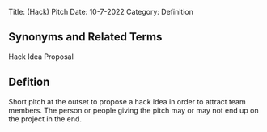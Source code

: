 Title: (Hack) Pitch
Date: 10-7-2022
Category: Definition

## Synonyms and Related Terms

Hack Idea Proposal

## Defition

Short pitch at the outset to propose a hack idea in order to attract team members. The person or people giving the pitch may or may not end up on the project in the end.



